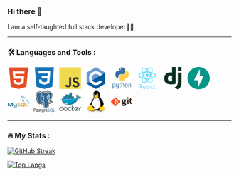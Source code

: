 ### Hi there 👋

I am a self-taughted full stack developer👨‍💻

---


### :hammer_and_wrench: Languages and Tools :  
<div>
    <img src="https://github.com/devicons/devicon/blob/master/icons/html5/html5-plain.svg" title="HTML5" alt="HTML" width="50" height="50"/>&nbsp;
    <img src="https://github.com/devicons/devicon/blob/master/icons/css3/css3-plain.svg"  title="CSS3" alt="CSS" width="50" height="50"/>&nbsp;
    <img src="https://github.com/devicons/devicon/blob/master/icons/javascript/javascript-original.svg"  title="JS" alt="JS" width="50" height="50"/>&nbsp;
    <img src="https://github.com/devicons/devicon/blob/master/icons/c/c-original.svg" title="C" alt="C" width="50" height="50"/>&nbsp;
    <img src="https://github.com/devicons/devicon/blob/master/icons/python/python-original-wordmark.svg" title="python" alt="python" width="50" height="50"/>&nbsp;
    <img src="https://github.com/devicons/devicon/blob/master/icons/react/react-original-wordmark.svg" title="react" alt="react" width="50" height="50"/>&nbsp;
    <img src="https://github.com/devicons/devicon/blob/master/icons/django/django-plain.svg" title="django" alt="django" width="50" height="50"/>&nbsp;
    <img src="https://github.com/devicons/devicon/blob/master/icons/fastapi/fastapi-original.svg" title="fastap" alt="fastapi" width="50" height="50"/>&nbsp;
    <img src="https://github.com/devicons/devicon/blob/master/icons/mysql/mysql-original-wordmark.svg" title="MySQL"  alt="MySQL" width="50" height="50"/>&nbsp;
    <img src="https://github.com/devicons/devicon/blob/master/icons/postgresql/postgresql-original-wordmark.svg" title="postgres"  alt="postgres" width="50" height="50"/>&nbsp;
    <img src="https://github.com/devicons/devicon/blob/master/icons/docker/docker-original-wordmark.svg" title="docker"  alt="docker" width="50" height="50"/>&nbsp;
    <img src="https://github.com/devicons/devicon/blob/master/icons/linux/linux-original.svg" title="linux"  alt="linux" width="50" height="50"/>&nbsp;
    <img src="https://github.com/devicons/devicon/blob/master/icons/git/git-original-wordmark.svg" title="Git" **alt="Git" width="50" height="50"/>
</div>

---


### :fire: My Stats : 
[![GitHub Streak](http://github-readme-streak-stats.herokuapp.com?user=funnydevelopment&theme=merko&hide_border=true&date_format=j%2Fn%5B%2FY%5D&card_width=900)](https://git.io/streak-stats)

[![Top Langs](https://github-readme-stats.vercel.app/api/top-langs/?username=funnydevelopment&layout=compact&theme=nightowl&hide_border=true&card_width=900)](https://github.com/anuraghazra/github-readme-stats)
